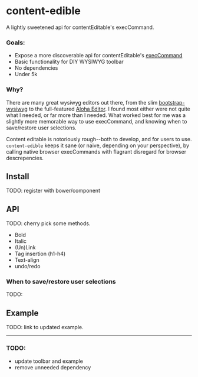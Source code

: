 content-edible
==============

A lightly sweetened api for contentEditable's execCommand.


### Goals:

- Expose a more discoverable api for contentEditable's [execCommand](https://developer.mozilla.org/en-US/docs/Rich-Text_Editing_in_Mozilla)
- Basic functionality for DIY WYSIWYG toolbar
- No dependencies
- Under 5k

### Why?

There are many great wysiwyg editors out there, from the slim [bootstrap-wysiwyg](http://mindmup.github.io/bootstrap-wysiwyg/) to the full-featured [Aloha Editor](http://www.aloha-editor.org/). I found most either were not quite what I needed, or far more than I needed. What worked best for me was a slightly more memorable way to use execCommand, and knowing when to save/restore user selections. 

Content editable is notoriously rough--both to develop, and for users to use. `content-edible` keeps it sane (or naive, depending on your perspective), by calling native browser execCommands with flagrant disregard for browser descrepencies.

## Install

TODO: register with bower/component

## API

TODO: cherry pick some methods.

- Bold
- Italic
- (Un)Link
- Tag insertion (h1-h4)
- Text-align
- undo/redo

### When to save/restore user selections

TODO:

## Example

TODO: link to updated example.


---------------------

### TODO:

- update toolbar and example
- remove unneeded dependency
